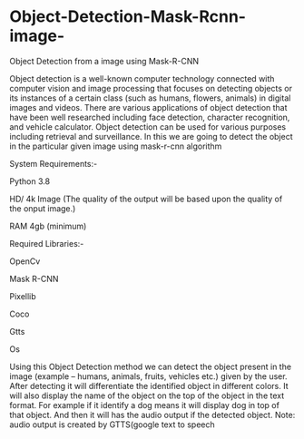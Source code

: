 # Object-Detection-Mask-Rcnn-image-
Object Detection from a image using Mask-R-CNN

Object detection is a well-known computer technology  connected with computer vision and image processing that focuses on detecting objects or its instances of a certain class (such as humans, flowers, animals) in digital images and videos.  There are various applications of object detection that have been well researched including face detection, character recognition, and vehicle calculator. Object detection can be used for various purposes including retrieval and surveillance. In this we are going to detect the object in the particular given image using mask-r-cnn algorithm

System Requirements:-

Python 3.8

HD/ 4k Image (The quality of the output will be based upon the quality of the onput image.) 

RAM 4gb (minimum)

Required Libraries:-

OpenCv

Mask R-CNN


Pixellib

Coco

Gtts

Os

Using this Object Detection method we can detect the object present in the image (example – humans, animals, fruits, vehicles etc.) given by the user. After detecting it will differentiate the identified object in different colors. It will also display the name of the object on the top of the object in the text format. For example if it identify a dog means it will display dog in top of that object. And then it will has the audio output if the detected object.
Note: audio output is created by GTTS(google text to speech 


